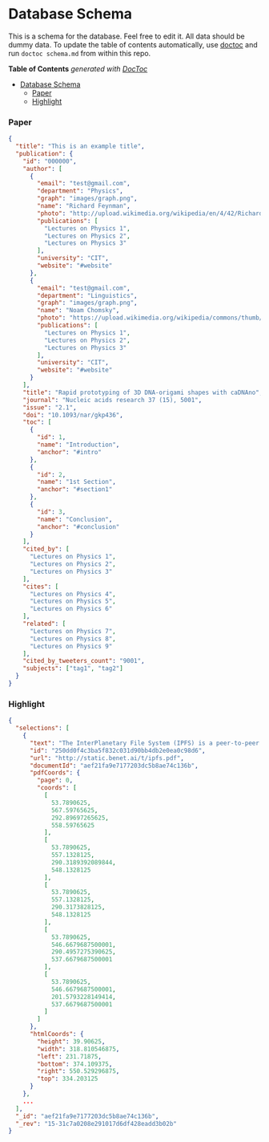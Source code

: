 Database Schema
===============

This is a schema for the database. Feel free to edit it. All data should be dummy data. To update the table of contents automatically, use [doctoc](https://github.com/thlorenz/doctoc) and run `doctoc schema.md` from within this repo. 

<!-- START doctoc generated TOC please keep comment here to allow auto update -->
<!-- DON'T EDIT THIS SECTION, INSTEAD RE-RUN doctoc TO UPDATE -->
**Table of Contents**  *generated with [DocToc](https://github.com/thlorenz/doctoc)*

- [Database Schema](#database-schema)
    - [Paper](#paper)
    - [Highlight](#highlight)

<!-- END doctoc generated TOC please keep comment here to allow auto update -->

### Paper

```json
{
  "title": "This is an example title",
  "publication": {
    "id": "000000",
    "author": [
      {
        "email": "test@gmail.com",
        "department": "Physics",
        "graph": "images/graph.png",
        "name": "Richard Feynman",
        "photo": "http://upload.wikimedia.org/wikipedia/en/4/42/Richard_Feynman_Nobel.jpg",
        "publications": [
          "Lectures on Physics 1",
          "Lectures on Physics 2",
          "Lectures on Physics 3"
        ],
        "university": "CIT",
        "website": "#website"
      },
      {
        "email": "test@gmail.com",
        "department": "Linguistics",
        "graph": "images/graph.png",
        "name": "Noam Chomsky",
        "photo": "https://upload.wikimedia.org/wikipedia/commons/thumb/6/6e/Chomsky.jpg/460px-Chomsky.jpg",
        "publications": [
          "Lectures on Physics 1",
          "Lectures on Physics 2",
          "Lectures on Physics 3"
        ],
        "university": "CIT",
        "website": "#website"
      }
    ],
    "title": "Rapid prototyping of 3D DNA-origami shapes with caDNAno",
    "journal": "Nucleic acids research 37 (15), 5001",
    "issue": "2.1",
    "doi": "10.1093/nar/gkp436",
    "toc": [
      {
        "id": 1,
        "name": "Introduction",
        "anchor": "#intro"
      },
      {
        "id": 2,
        "name": "1st Section",
        "anchor": "#section1"
      },
      {
        "id": 3,
        "name": "Conclusion",
        "anchor": "#conclusion"
      }
    ],
    "cited_by": [
      "Lectures on Physics 1",
      "Lectures on Physics 2",
      "Lectures on Physics 3"
    ],
    "cites": [
      "Lectures on Physics 4",
      "Lectures on Physics 5",
      "Lectures on Physics 6"
    ],
    "related": [
      "Lectures on Physics 7",
      "Lectures on Physics 8",
      "Lectures on Physics 9"
    ],
    "cited_by_tweeters_count": "9001",
    "subjects": ["tag1", "tag2"]
  }
}
```

### Highlight

```json
{
  "selections": [
    {
      "text": "The InterPlanetary File System (IPFS) is a peer-to-peer dis-tributed \fle system that seeks to connect all computing de-vices  with  the  same  system  of  \fles. ",
      "id": "250dd0f4c3ba5f832c031d90bb4db2e0ea0c98d6",
      "url": "http://static.benet.ai/t/ipfs.pdf",
      "documentId": "aef21fa9e7177203dc5b8ae74c136b",
      "pdfCoords": {
        "page": 0,
        "coords": [
          [
            53.7890625,
            567.59765625,
            292.89697265625,
            558.59765625
          ],
          [
            53.7890625,
            557.1328125,
            290.3189392089844,
            548.1328125
          ],
          [
            53.7890625,
            557.1328125,
            290.3173828125,
            548.1328125
          ],
          [
            53.7890625,
            546.6679687500001,
            290.4957275390625,
            537.6679687500001
          ],
          [
            53.7890625,
            546.6679687500001,
            201.5793228149414,
            537.6679687500001
          ]
        ]
      },
      "htmlCoords": {
        "height": 39.90625,
        "width": 318.810546875,
        "left": 231.71875,
        "bottom": 374.109375,
        "right": 550.529296875,
        "top": 334.203125
      }
    },
    ...
  ],
  "_id": "aef21fa9e7177203dc5b8ae74c136b",
  "_rev": "15-31c7a0208e291017d6df428eadd3b02b"
}
```